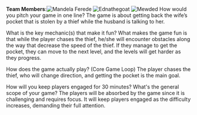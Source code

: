  **Team Members**:![Mandela Ferede](href=https://github.com/Mandela362)
                  ![Ednathegoat](href=https://github.com/Ednathegoat)
                  ![Mewded](href=https://github.com/Mewded28)
How would you pitch your game in one line?
The game is about getting back the wife’s pocket that is stolen by a thief while the husband is talking to her.

What is the key mechanic(s) that make it fun?
What makes the game fun is that while the player chases the thief, he/she will encounter obstacles along the way that decrease the speed of the thief. If they manage to get the pocket, they can move to the next level, and the levels will get harder as they progress.

How does the game actually play? (Core Game Loop)
The player chases the thief, who will change direction, and getting the pocket is the main goal.

How will you keep players engaged for 30 minutes? What's the general scope of your game?
The players will be absorbed by the game since it is challenging and requires focus. It will keep players engaged as the difficulty increases, demanding their full attention.
